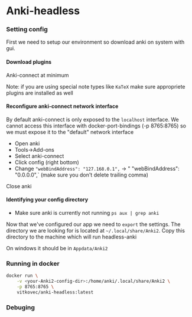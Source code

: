 # Anki-headless
### Setting config
First we need to setup our environment so download anki on system with gui.

####  Download plugins
Anki-connect at minimum

Note: if you are using special note types like `KaTeX` make sure appropriete plugins are installed as well

#### Reconfigure anki-connect network interface
By default anki-connect is only exposed to the `localhost` interface.
We cannot access this interface with docker-port-bindings (-p 8765:8765) so we must expose it
to the "default" network interface

- Open anki
- Tools->Add-ons
- Select anki-connect
- Click config (right bottom)
- Change `"webBindAddress": "127.168.0.1",` -> "    "webBindAddress": "0.0.0.0",` (make sure you don't delete trailing comma)

Close anki

#### Identifying your config directory
- Make sure anki is currently not running `ps aux | grep anki`

Now that we've configured our app we need to `export` the settings.
The directory we are looking for is located at `~/.local/share/Anki2`.
Copy this directory to the machine which will run headless-anki

On windows it should be in `Appdata/Anki2`

### Running in docker
```bash
docker run \
    -v <your-Anki2-config-dir>:/home/anki/.local/share/Anki2 \
    -p 8765:8765 \
    vitkovec/anki-headless:latest
```

### Debuging
